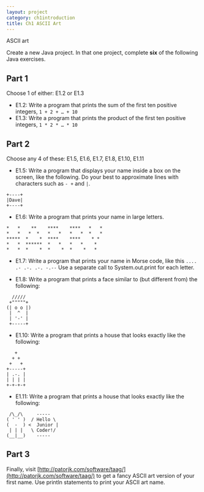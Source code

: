 ```yaml
---
layout: project
category: ch1introduction
title: Ch1 ASCII Art
---
```

ASCII art

Create a new Java project. In that one project, complete **six** of the following Java exercises.

## Part 1
Choose 1 of either: E1.2 or E1.3

  - E1.2: Write a program that prints the sum of the first ten positive integers, `1 + 2 + … + 10`
  - E1.3: Write a program that prints the product of the first ten positive integers, `1 * 2 * … * 10`

## Part 2
Choose any 4 of these: E1.5, E1.6, E1.7, E1.8, E1.10, E1.11

  - E1.5: Write a program that displays your name inside a box on the screen, like the following. Do your best to approximate lines with characters such as `- +` and `|`.

```
+----+
|Dave|
+----+
```

  - E1.6: Write a program that prints your name in large letters.

```
*   *    **    ****    ****   *   *
*   *   *  *   *   *   *   *  *   *
*****  *    *  ****    ****    * *
*   *  ******  *   *   *   *    *
*   *  *    *  *    *  *    *   *
```

  - E1.7: Write a program that prints your name in Morse code, like this `.... .- .-. .-. -.--` Use a separate call to System.out.print for each letter.

  - E1.8: Write a program that prints a face similar to (but different from) the following:

```
  /////
 +"""""+
(| o o |)
 |  ^  |
 | '-' |
 +-----+
```

  - E1.10: Write a program that prints a house that looks exactly like the following:

```
   +
  + +
 +   +
+-----+
| .-. |
| | | |
+-+-+-+
```

  - E1.11: Write a program that prints a house that looks exactly like the following:

```
 /\_/\     -----
( ' ' )  / Hello \
(  -  ) <  Junior |
 | | |   \ Coder!/
(__|__)    -----
```

## Part 3
Finally, visit [http://patorjk.com/software/taag/](http://patorjk.com/software/taag/) to get a fancy ASCII art version of your first name. Use println statements to print your ASCII art name.
